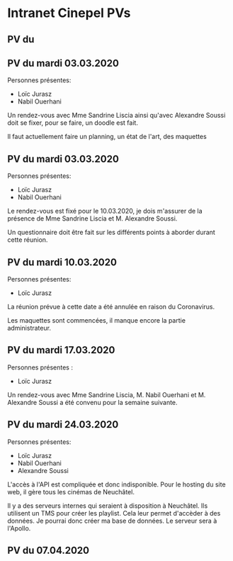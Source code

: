 # Intranet Cinepel PVs

## PV du 

## PV du mardi 03.03.2020

Personnes présentes:
* Loïc Jurasz
* Nabil Ouerhani

Un rendez-vous avec Mme Sandrine Liscia ainsi qu'avec Alexandre Soussi doit se fixer, pour se faire, un doodle est fait.

Il faut actuellement faire un planning, un état de l'art, des maquettes


## PV du mardi 03.03.2020

Personnes présentes:
* Loïc Jurasz
* Nabil Ouerhani

Le rendez-vous est fixé pour le 10.03.2020, je dois m'assurer de la présence de Mme Sandrine Liscia et M. Alexandre Soussi.

Un questionnaire doit être fait sur les différents points à aborder durant cette réunion.

## PV du mardi 10.03.2020

Personnes présentes:
* Loïc Jurasz

La réunion prévue à cette date a été annulée en raison du Coronavirus.

Les maquettes sont commencées, il manque encore la partie administrateur.

## PV du mardi 17.03.2020

Personnes présentes :
* Loïc Jurasz

Un rendez-vous avec Mme Sandrine Liscia, M. Nabil Ouerhani et M. Alexandre Soussi a été convenu pour la semaine suivante.

## PV du mardi 24.03.2020

Personnes présentes:
* Loïc Jurasz
* Nabil Ouerhani
* Alexandre Soussi

L'accès à l'API est compliquée et donc indisponible. Pour le hosting du site web, il gère tous les cinémas de Neuchâtel.

Il y a des serveurs internes qui seraient à disposition à Neuchâtel. Ils utilisent un TMS pour créer les playlist. Cela leur permet d'accèder à des données.
Je pourrai donc créer ma base de données. Le serveur sera à l'Apollo.

## PV du 07.04.2020